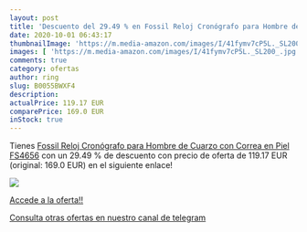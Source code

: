 ```yaml
---
layout: post
title: 'Descuento del 29.49 % en Fossil Reloj Cronógrafo para Hombre de C'
date: 2020-10-01 06:43:17
thumbnailImage: 'https://m.media-amazon.com/images/I/41fymv7cP5L._SL200_.jpg'
images: [ 'https://m.media-amazon.com/images/I/41fymv7cP5L._SL200_.jpg' ]
comments: true
category: ofertas
author: ring
slug: B0055BWXF4
description:
actualPrice: 119.17 EUR
comparePrice: 169.0 EUR
inStock: true
---
```


Tienes [Fossil Reloj Cronógrafo para Hombre de Cuarzo con Correa en Piel FS4656](https://www.amazon.com/dp/B0055BWXF4/?tag=redken08-20) con un 29.49 % de descuento con precio de oferta de 119.17 EUR (original: 169.0 EUR) en el siguiente enlace!

[![](https://m.media-amazon.com/images/I/41fymv7cP5L._SL200_.jpg)](https://www.amazon.com/dp/B0055BWXF4/?tag=redken08-20)

[Accede a la oferta!!](https://www.amazon.com/dp/B0055BWXF4/?tag=redken08-20)

[Consulta otras ofertas en nuestro canal de telegram](https://t.me/s/ofertas25)
